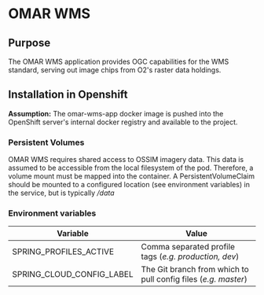 # OMAR WMS

## Purpose

The OMAR WMS application provides OGC capabilities for the WMS standard, serving out image chips from O2's raster data holdings.

## Installation in Openshift

**Assumption:** The omar-wms-app docker image is pushed into the OpenShift server's internal docker registry and available to the project.

### Persistent Volumes

OMAR WMS requires shared access to OSSIM imagery data. This data is assumed to be accessible from the local filesystem of the pod. Therefore, a volume mount must be mapped into the container. A PersistentVolumeClaim should be mounted to a configured location (see environment variables) in the service, but is typically */data*

### Environment variables

|Variable|Value|
|------|------|
|SPRING_PROFILES_ACTIVE|Comma separated profile tags (*e.g. production, dev*)|
|SPRING_CLOUD_CONFIG_LABEL|The Git branch from which to pull config files (*e.g. master*)|
